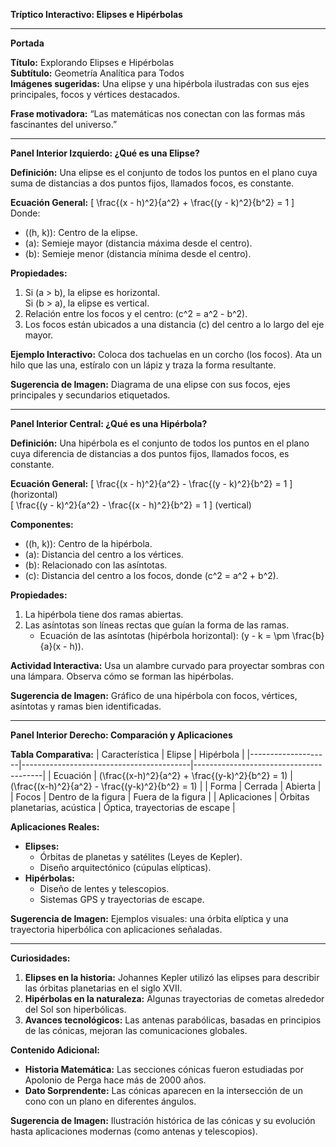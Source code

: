 **Tríptico Interactivo: Elipses e Hipérbolas**

---

**Portada**

**Título:** Explorando Elipses e Hipérbolas  
**Subtítulo:** Geometría Analítica para Todos  
**Imágenes sugeridas:** Una elipse y una hipérbola ilustradas con sus ejes principales, focos y vértices destacados.

**Frase motivadora:** “Las matemáticas nos conectan con las formas más fascinantes del universo.”

---

**Panel Interior Izquierdo: ¿Qué es una Elipse?**

**Definición:**
Una elipse es el conjunto de todos los puntos en el plano cuya suma de distancias a dos puntos fijos, llamados focos, es constante.

**Ecuación General:**
\[ \frac{(x - h)^2}{a^2} + \frac{(y - k)^2}{b^2} = 1 \]  
Donde:
- \((h, k)\): Centro de la elipse.
- \(a\): Semieje mayor (distancia máxima desde el centro).
- \(b\): Semieje menor (distancia mínima desde el centro).

**Propiedades:**
1. Si \(a > b\), la elipse es horizontal.  
   Si \(b > a\), la elipse es vertical.
2. Relación entre los focos y el centro: \(c^2 = a^2 - b^2\).
3. Los focos están ubicados a una distancia \(c\) del centro a lo largo del eje mayor.

**Ejemplo Interactivo:**
Coloca dos tachuelas en un corcho (los focos). Ata un hilo que las una, estíralo con un lápiz y traza la forma resultante.

**Sugerencia de Imagen:** Diagrama de una elipse con sus focos, ejes principales y secundarios etiquetados.

---

**Panel Interior Central: ¿Qué es una Hipérbola?**

**Definición:**
Una hipérbola es el conjunto de todos los puntos en el plano cuya diferencia de distancias a dos puntos fijos, llamados focos, es constante.

**Ecuación General:**
\[ \frac{(x - h)^2}{a^2} - \frac{(y - k)^2}{b^2} = 1 \] (horizontal)  
\[ \frac{(y - k)^2}{a^2} - \frac{(x - h)^2}{b^2} = 1 \] (vertical)

**Componentes:**
- \((h, k)\): Centro de la hipérbola.
- \(a\): Distancia del centro a los vértices.
- \(b\): Relacionado con las asíntotas.  
- \(c\): Distancia del centro a los focos, donde \(c^2 = a^2 + b^2\).

**Propiedades:**
1. La hipérbola tiene dos ramas abiertas.  
2. Las asíntotas son líneas rectas que guían la forma de las ramas.  
   - Ecuación de las asíntotas (hipérbola horizontal): \(y - k = \pm \frac{b}{a}(x - h)\).

**Actividad Interactiva:**
Usa un alambre curvado para proyectar sombras con una lámpara. Observa cómo se forman las hipérbolas.

**Sugerencia de Imagen:** Gráfico de una hipérbola con focos, vértices, asíntotas y ramas bien identificadas.

---

**Panel Interior Derecho: Comparación y Aplicaciones**

**Tabla Comparativa:**
| Característica    | Elipse                                   | Hipérbola                              |
|--------------------|------------------------------------------|----------------------------------------|
| Ecuación          | \(\frac{(x-h)^2}{a^2} + \frac{(y-k)^2}{b^2} = 1\) | \(\frac{(x-h)^2}{a^2} - \frac{(y-k)^2}{b^2} = 1\) |
| Forma             | Cerrada                                 | Abierta                                |
| Focos             | Dentro de la figura                     | Fuera de la figura                     |
| Aplicaciones      | Órbitas planetarias, acústica           | Óptica, trayectorias de escape         |

**Aplicaciones Reales:**
- **Elipses:**
  - Órbitas de planetas y satélites (Leyes de Kepler).
  - Diseño arquitectónico (cúpulas elípticas).
- **Hipérbolas:**
  - Diseño de lentes y telescopios.
  - Sistemas GPS y trayectorias de escape.

**Sugerencia de Imagen:** Ejemplos visuales: una órbita elíptica y una trayectoria hiperbólica con aplicaciones señaladas.

---

**Curiosidades:**
1. **Elipses en la historia:** Johannes Kepler utilizó las elipses para describir las órbitas planetarias en el siglo XVII.
2. **Hipérbolas en la naturaleza:** Algunas trayectorias de cometas alrededor del Sol son hiperbólicas.
3. **Avances tecnológicos:** Las antenas parabólicas, basadas en principios de las cónicas, mejoran las comunicaciones globales.

**Contenido Adicional:**
- **Historia Matemática:** Las secciones cónicas fueron estudiadas por Apolonio de Perga hace más de 2000 años.
- **Dato Sorprendente:** Las cónicas aparecen en la intersección de un cono con un plano en diferentes ángulos.

**Sugerencia de Imagen:** Ilustración histórica de las cónicas y su evolución hasta aplicaciones modernas (como antenas y telescopios).

